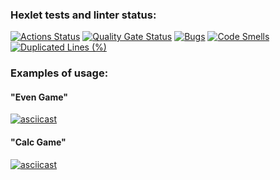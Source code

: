 ### Hexlet tests and linter status:
[![Actions Status](https://github.com/Saintly91/java-project-61/actions/workflows/hexlet-check.yml/badge.svg)](https://github.com/Saintly91/java-project-61/actions)
[![Quality Gate Status](https://sonarcloud.io/api/project_badges/measure?project=Saintly91_java-project-61&metric=alert_status)](https://sonarcloud.io/summary/new_code?id=Saintly91_java-project-61)
[![Bugs](https://sonarcloud.io/api/project_badges/measure?project=Saintly91_java-project-61&metric=bugs)](https://sonarcloud.io/summary/new_code?id=Saintly91_java-project-61)
[![Code Smells](https://sonarcloud.io/api/project_badges/measure?project=Saintly91_java-project-61&metric=code_smells)](https://sonarcloud.io/summary/new_code?id=Saintly91_java-project-61)
[![Duplicated Lines (%)](https://sonarcloud.io/api/project_badges/measure?project=Saintly91_java-project-61&metric=duplicated_lines_density)](https://sonarcloud.io/summary/new_code?id=Saintly91_java-project-61)
### Examples of usage:
#### "Even Game"
[![asciicast](https://asciinema.org/a/N4IPomVK7UWsg9YKUowSXP3bH.svg)](https://asciinema.org/a/N4IPomVK7UWsg9YKUowSXP3bH)
#### "Calc Game"
[![asciicast](https://asciinema.org/a/jJSMoggVmyfz84LrF56L7GPbf.svg)](https://asciinema.org/a/jJSMoggVmyfz84LrF56L7GPbf)
